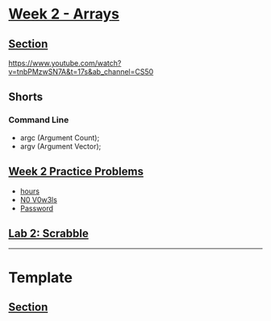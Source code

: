 # [Week 2 - Arrays](https://cs50.harvard.edu/x/2023/weeks/2/)

## [Section](https://cs50.harvard.edu/x/2024/sections/2/)

https://www.youtube.com/watch?v=tnbPMzwSN7A&t=17s&ab_channel=CS50

## Shorts

### Command Line

* argc (Argument Count);
* argv (Argument Vector);

## [Week 2 Practice Problems](https://cs50.harvard.edu/x/2023/problems/2/)

* [hours](https://cs50.harvard.edu/x/2023/problems/2/hours/)
* [N0 V0w3ls](https://cs50.harvard.edu/x/2023/problems/2/no-vowels/)
* [Password](https://cs50.harvard.edu/x/2023/problems/2/password/)


## [Lab 2: Scrabble](https://cs50.harvard.edu/x/2023/labs/2/)

---

# Template

## [Section]()

